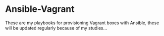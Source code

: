 
# Ansible-Vagrant

These are my playbooks for provisioning Vagrant boxes with Ansible, these will be updated regularly because of my studies...
